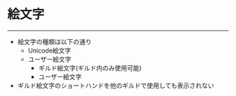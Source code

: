 # 絵文字

---

- 絵文字の種類は以下の通り
  - Unicode絵文字
  - ユーザー絵文字
    - ギルド絵文字(ギルド内のみ使用可能)
    - ユーザー絵文字
- ギルド絵文字のショートハンドを他のギルドで使用しても表示されない
